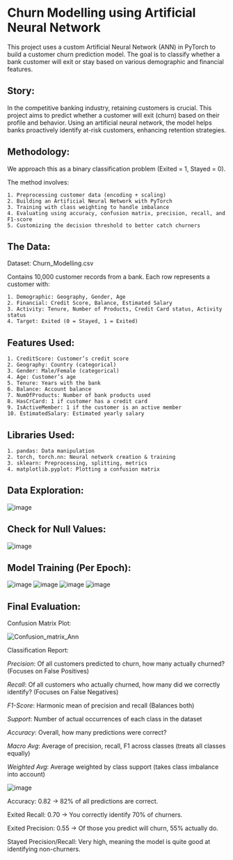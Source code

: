 # Churn Modelling using Artificial Neural Network
This project uses a custom Artificial Neural Network (ANN) in PyTorch to build a customer churn prediction model. The goal is to classify whether a bank customer will exit or stay based on various demographic and financial features.

## Story:
In the competitive banking industry, retaining customers is crucial. This project aims to predict whether a customer will exit (churn) based on their profile and behavior. Using an artificial neural network, the model helps banks proactively identify at-risk customers, enhancing retention strategies.

## Methodology:
We approach this as a binary classification problem (Exited = 1, Stayed = 0).

The method involves:
    
    1. Preprocessing customer data (encoding + scaling)
    2. Building an Artificial Neural Network with PyTorch
    3. Training with class weighting to handle imbalance
    4. Evaluating using accuracy, confusion matrix, precision, recall, and F1-score
    5. Customizing the decision threshold to better catch churners

## The Data:
Dataset: Churn_Modelling.csv
  
  Contains 10,000 customer records from a bank.
  Each row represents a customer with:
    
    1. Demographic: Geography, Gender, Age
    2. Financial: Credit Score, Balance, Estimated Salary
    3. Activity: Tenure, Number of Products, Credit Card status, Activity status
    4. Target: Exited (0 = Stayed, 1 = Exited)

## Features Used:

    1. CreditScore:	Customer’s credit score
    2. Geography: Country (categorical)
    3. Gender: Male/Female (categorical)
    4. Age: Customer’s age
    5. Tenure: Years with the bank
    6. Balance: Account balance
    7. NumOfProducts: Number of bank products used
    8. HasCrCard: 1 if customer has a credit card
    9. IsActiveMember: 1 if the customer is an active member
    10. EstimatedSalary: Estimated yearly salary

## Libraries Used:

    1. pandas: Data manipulation
    2. torch, torch.nn: Neural network creation & training
    3. sklearn:	Preprocessing, splitting, metrics
    4. matplotlib.pyplot: Plotting a confusion matrix

## Data Exploration:

![image](https://github.com/user-attachments/assets/cb6165ca-0d9a-48a2-8b02-2530814b39a1)

## Check for Null Values:

![image](https://github.com/user-attachments/assets/e117e95b-57e1-45f9-91fd-8097dcd8f4a0)

## Model Training (Per Epoch):

![image](https://github.com/user-attachments/assets/2afd2eaf-843e-4b5d-9ffa-8416617ae6b0)
![image](https://github.com/user-attachments/assets/0276f03a-b6b1-45e8-a648-5668e2a55aae)
![image](https://github.com/user-attachments/assets/26c53089-f327-4fc1-9398-23fc84e2cacb)
![image](https://github.com/user-attachments/assets/780ca991-e1d5-4be7-8898-0996cc5b04c4)

## Final Evaluation:

Confusion Matrix Plot:

![Confusion_matrix_Ann](https://github.com/user-attachments/assets/533cc6be-bdc4-4686-92e0-bacfc25ae849)

Classification Report:

*Precision*: Of all customers predicted to churn, how many actually churned? (Focuses on False Positives)

*Recall*: Of all customers who actually churned, how many did we correctly identify? (Focuses on False Negatives)

*F1-Score*: Harmonic mean of precision and recall (Balances both)

*Support*: Number of actual occurrences of each class in the dataset

*Accuracy*: Overall, how many predictions were correct?

*Macro Avg*: Average of precision, recall, F1 across classes (treats all classes equally)

*Weighted Avg*: Average weighted by class support (takes class imbalance into account)

![image](https://github.com/user-attachments/assets/7f1e7e62-4408-4bb7-a834-70c7451f3ccb)

Accuracy: 0.82 → 82% of all predictions are correct.

Exited Recall: 0.70 → You correctly identify 70% of churners.

Exited Precision: 0.55 → Of those you predict will churn, 55% actually do.

Stayed Precision/Recall: Very high, meaning the model is quite good at identifying non-churners.



